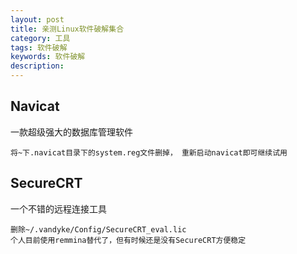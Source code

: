 ```yaml
---
layout: post
title: 亲测Linux软件破解集合
category: 工具
tags: 软件破解
keywords: 软件破解
description: 
---
```


## Navicat
一款超级强大的数据库管理软件

	将~下.navicat目录下的system.reg文件删掉， 重新启动navicat即可继续试用

## SecureCRT
一个不错的远程连接工具

	删除~/.vandyke/Config/SecureCRT_eval.lic
	个人目前使用remmina替代了，但有时候还是没有SecureCRT方便稳定



